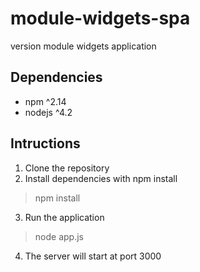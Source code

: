 # module-widgets-spa
version module widgets application

## Dependencies
* npm ^2.14   
* nodejs ^4.2        
 
## Intructions
1. Clone the repository
2. Install dependencies with npm install    
>npm install
3. Run the application
>node app.js
4. The server will start at port 3000
